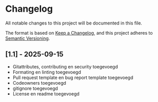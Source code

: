 # Changelog

All notable changes to this project will be documented in this file.

The format is based on [Keep a Changelog](https://keepachangelog.com/en/1.1.0/),
and this project adheres to [Semantic Versioning](https://semver.org/spec/v2.0.0.html).

## [1.1] - 2025-09-15
- Gitattributes, contributing en security toegevoegd
- Formating en linting toegevoegd
- Pull request template en bug report template toegevoegd
- Codeowners toegevoegd
- gitignore toegevoegd
- License en readme toegevoegd